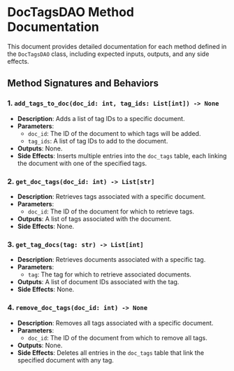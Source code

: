 # DocTagsDAO Method Documentation

This document provides detailed documentation for each method defined in the `DocTagsDAO` class, including expected inputs, outputs, and any side effects.

## Method Signatures and Behaviors

### 1. `add_tags_to_doc(doc_id: int, tag_ids: List[int]) -> None`
- **Description**: Adds a list of tag IDs to a specific document.
- **Parameters**:
  - `doc_id`: The ID of the document to which tags will be added.
  - `tag_ids`: A list of tag IDs to add to the document.
- **Outputs**: None.
- **Side Effects**: Inserts multiple entries into the `doc_tags` table, each linking the document with one of the specified tags.

### 2. `get_doc_tags(doc_id: int) -> List[str]`
- **Description**: Retrieves tags associated with a specific document.
- **Parameters**:
  - `doc_id`: The ID of the document for which to retrieve tags.
- **Outputs**: A list of tags associated with the document.
- **Side Effects**: None.

### 3. `get_tag_docs(tag: str) -> List[int]`
- **Description**: Retrieves documents associated with a specific tag.
- **Parameters**:
  - `tag`: The tag for which to retrieve associated documents.
- **Outputs**: A list of document IDs associated with the tag.
- **Side Effects**: None.

### 4. `remove_doc_tags(doc_id: int) -> None`
- **Description**: Removes all tags associated with a specific document.
- **Parameters**:
  - `doc_id`: The ID of the document from which to remove all tags.
- **Outputs**: None.
- **Side Effects**: Deletes all entries in the `doc_tags` table that link the specified document with any tag.
